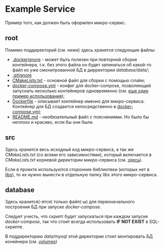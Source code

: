 # Example Service

Пример того, как должен быть оформлен микро-сервис.

## root

Помимо поддиректорий (см. ниже) здесь хранятся следующие файлы:

* [.dockerignore](.dockerignore) - может быть полезен при повторной сборке контейнера, т.к. без этого файла он будет запинаться об какой-то файл из уже смонитрованной БД в дирректории *database/data/*;
* [.gitignore](.gitignore)
* [CMakeLists.txt](CMakeLists.txt) - основной файл для сборки с помощью cmake;
* [docker-compose.yml](docker-compose.yml) - конфиг для docker-compose, позволяющей запускать несколько контейнеров одновременно (см. [еще один пример использования](https://docs.docker.com/compose/gettingstarted/));
* [Dockerfile](Dockerfile) - описывает контейнер именно для микро-сервиса. Контейнер для БД создается непосредственно в [docker-compose.yml](docker-compose.yml);
* [README.md](README.md) - необязательный файл с пояснениями. Но было бы неплохо и красиво, если бы они были.

## src

Здесь хранится весь исходный код микро-сервиса, а так же *CMakeLists.txt* (со всеми его зависимостями), который включается в *CMakeLists.txt* корневой директории микро-сервиса (см. [здесь](https://stackoverflow.com/questions/8304190/cmake-with-include-and-source-paths-basic-setup)).

Если в проекте используются сторонние библиотеки (которых нет в [libs](../libs)), то их нужно вынести в отдельную папку *libs* этого микро-сервиса.

## database

Здесь хранится(-ятся) только файл(-ы) для первоначального построения БД при запуске *docker-compose*.

Следует учесть, что скрипт будет запускаться при каждом запуске *docker-compose*, так что стоит всегда использовать **IF NOT EXIST** в SQL-скрипте.

В поддиректорию *data/mysql* этой директории стоит монтировать БД конейнера (см. [volumes](docker-compose.yml))
